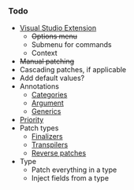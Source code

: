 ### Todo

* [Visual Studio Extension](https://learn.microsoft.com/en-us/visualstudio/extensibility/vsix/get-started/get-started-guide?view=vs-2022)
  * ~~Options menu~~
  * Submenu for commands
  * Context
* ~~Manual patching~~
* Cascading patches, if applicable
* Add default values?
* Annotations
  * [Categories](https://harmony.pardeike.net/articles/annotations.html#basic-annotations)
  * [Argument](https://harmony.pardeike.net/articles/annotations.html#basic-annotations)
  * [Generics](https://harmony.pardeike.net/articles/annotations.html#generic-methods)
* [Priority](https://harmony.pardeike.net/articles/priorities.html)
* Patch types
  * [Finalizers](https://harmony.pardeike.net/articles/patching-finalizer.html)
  * [Transpilers](https://harmony.pardeike.net/articles/patching-transpiler.html)
  * [Reverse patches](https://harmony.pardeike.net/articles/reverse-patching.html)
* Type
  * Patch everything in a type
  * Inject fields from a type